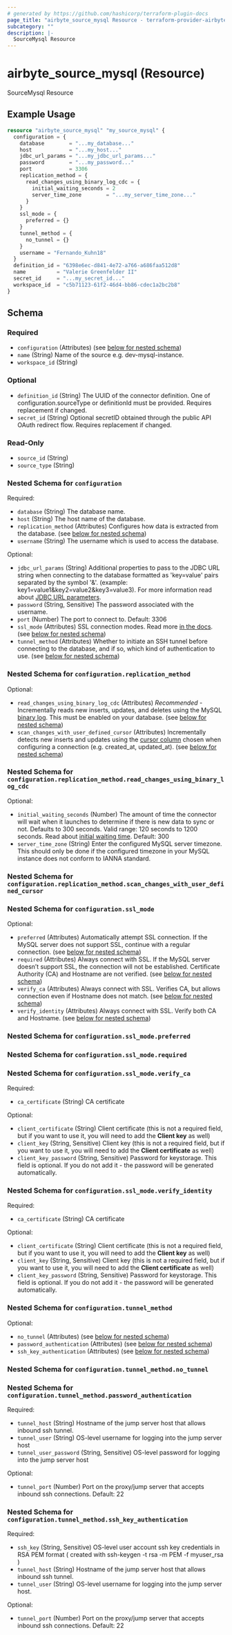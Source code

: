 ```yaml
---
# generated by https://github.com/hashicorp/terraform-plugin-docs
page_title: "airbyte_source_mysql Resource - terraform-provider-airbyte"
subcategory: ""
description: |-
  SourceMysql Resource
---
```


# airbyte_source_mysql (Resource)

SourceMysql Resource

## Example Usage

```terraform
resource "airbyte_source_mysql" "my_source_mysql" {
  configuration = {
    database        = "...my_database..."
    host            = "...my_host..."
    jdbc_url_params = "...my_jdbc_url_params..."
    password        = "...my_password..."
    port            = 3306
    replication_method = {
      read_changes_using_binary_log_cdc = {
        initial_waiting_seconds = 2
        server_time_zone        = "...my_server_time_zone..."
      }
    }
    ssl_mode = {
      preferred = {}
    }
    tunnel_method = {
      no_tunnel = {}
    }
    username = "Fernando_Kuhn18"
  }
  definition_id = "6398e6ec-d841-4e72-a766-a686faa512d8"
  name          = "Valerie Greenfelder II"
  secret_id     = "...my_secret_id..."
  workspace_id  = "c5b71123-61f2-46d4-bb86-cdec1a2bc2b8"
}
```

<!-- schema generated by tfplugindocs -->
## Schema

### Required

- `configuration` (Attributes) (see [below for nested schema](#nestedatt--configuration))
- `name` (String) Name of the source e.g. dev-mysql-instance.
- `workspace_id` (String)

### Optional

- `definition_id` (String) The UUID of the connector definition. One of configuration.sourceType or definitionId must be provided. Requires replacement if changed.
- `secret_id` (String) Optional secretID obtained through the public API OAuth redirect flow. Requires replacement if changed.

### Read-Only

- `source_id` (String)
- `source_type` (String)

<a id="nestedatt--configuration"></a>
### Nested Schema for `configuration`

Required:

- `database` (String) The database name.
- `host` (String) The host name of the database.
- `replication_method` (Attributes) Configures how data is extracted from the database. (see [below for nested schema](#nestedatt--configuration--replication_method))
- `username` (String) The username which is used to access the database.

Optional:

- `jdbc_url_params` (String) Additional properties to pass to the JDBC URL string when connecting to the database formatted as 'key=value' pairs separated by the symbol '&'. (example: key1=value1&key2=value2&key3=value3). For more information read about <a href="https://dev.mysql.com/doc/connector-j/8.0/en/connector-j-reference-jdbc-url-format.html">JDBC URL parameters</a>.
- `password` (String, Sensitive) The password associated with the username.
- `port` (Number) The port to connect to. Default: 3306
- `ssl_mode` (Attributes) SSL connection modes. Read more <a href="https://dev.mysql.com/doc/connector-j/8.0/en/connector-j-reference-using-ssl.html"> in the docs</a>. (see [below for nested schema](#nestedatt--configuration--ssl_mode))
- `tunnel_method` (Attributes) Whether to initiate an SSH tunnel before connecting to the database, and if so, which kind of authentication to use. (see [below for nested schema](#nestedatt--configuration--tunnel_method))

<a id="nestedatt--configuration--replication_method"></a>
### Nested Schema for `configuration.replication_method`

Optional:

- `read_changes_using_binary_log_cdc` (Attributes) <i>Recommended</i> - Incrementally reads new inserts, updates, and deletes using the MySQL <a href="https://docs.airbyte.com/integrations/sources/mysql/#change-data-capture-cdc">binary log</a>. This must be enabled on your database. (see [below for nested schema](#nestedatt--configuration--replication_method--read_changes_using_binary_log_cdc))
- `scan_changes_with_user_defined_cursor` (Attributes) Incrementally detects new inserts and updates using the <a href="https://docs.airbyte.com/understanding-airbyte/connections/incremental-append/#user-defined-cursor">cursor column</a> chosen when configuring a connection (e.g. created_at, updated_at). (see [below for nested schema](#nestedatt--configuration--replication_method--scan_changes_with_user_defined_cursor))

<a id="nestedatt--configuration--replication_method--read_changes_using_binary_log_cdc"></a>
### Nested Schema for `configuration.replication_method.read_changes_using_binary_log_cdc`

Optional:

- `initial_waiting_seconds` (Number) The amount of time the connector will wait when it launches to determine if there is new data to sync or not. Defaults to 300 seconds. Valid range: 120 seconds to 1200 seconds. Read about <a href="https://docs.airbyte.com/integrations/sources/mysql/#change-data-capture-cdc">initial waiting time</a>. Default: 300
- `server_time_zone` (String) Enter the configured MySQL server timezone. This should only be done if the configured timezone in your MySQL instance does not conform to IANNA standard.


<a id="nestedatt--configuration--replication_method--scan_changes_with_user_defined_cursor"></a>
### Nested Schema for `configuration.replication_method.scan_changes_with_user_defined_cursor`



<a id="nestedatt--configuration--ssl_mode"></a>
### Nested Schema for `configuration.ssl_mode`

Optional:

- `preferred` (Attributes) Automatically attempt SSL connection. If the MySQL server does not support SSL, continue with a regular connection. (see [below for nested schema](#nestedatt--configuration--ssl_mode--preferred))
- `required` (Attributes) Always connect with SSL. If the MySQL server doesn’t support SSL, the connection will not be established. Certificate Authority (CA) and Hostname are not verified. (see [below for nested schema](#nestedatt--configuration--ssl_mode--required))
- `verify_ca` (Attributes) Always connect with SSL. Verifies CA, but allows connection even if Hostname does not match. (see [below for nested schema](#nestedatt--configuration--ssl_mode--verify_ca))
- `verify_identity` (Attributes) Always connect with SSL. Verify both CA and Hostname. (see [below for nested schema](#nestedatt--configuration--ssl_mode--verify_identity))

<a id="nestedatt--configuration--ssl_mode--preferred"></a>
### Nested Schema for `configuration.ssl_mode.preferred`


<a id="nestedatt--configuration--ssl_mode--required"></a>
### Nested Schema for `configuration.ssl_mode.required`


<a id="nestedatt--configuration--ssl_mode--verify_ca"></a>
### Nested Schema for `configuration.ssl_mode.verify_ca`

Required:

- `ca_certificate` (String) CA certificate

Optional:

- `client_certificate` (String) Client certificate (this is not a required field, but if you want to use it, you will need to add the <b>Client key</b> as well)
- `client_key` (String, Sensitive) Client key (this is not a required field, but if you want to use it, you will need to add the <b>Client certificate</b> as well)
- `client_key_password` (String, Sensitive) Password for keystorage. This field is optional. If you do not add it - the password will be generated automatically.


<a id="nestedatt--configuration--ssl_mode--verify_identity"></a>
### Nested Schema for `configuration.ssl_mode.verify_identity`

Required:

- `ca_certificate` (String) CA certificate

Optional:

- `client_certificate` (String) Client certificate (this is not a required field, but if you want to use it, you will need to add the <b>Client key</b> as well)
- `client_key` (String, Sensitive) Client key (this is not a required field, but if you want to use it, you will need to add the <b>Client certificate</b> as well)
- `client_key_password` (String, Sensitive) Password for keystorage. This field is optional. If you do not add it - the password will be generated automatically.



<a id="nestedatt--configuration--tunnel_method"></a>
### Nested Schema for `configuration.tunnel_method`

Optional:

- `no_tunnel` (Attributes) (see [below for nested schema](#nestedatt--configuration--tunnel_method--no_tunnel))
- `password_authentication` (Attributes) (see [below for nested schema](#nestedatt--configuration--tunnel_method--password_authentication))
- `ssh_key_authentication` (Attributes) (see [below for nested schema](#nestedatt--configuration--tunnel_method--ssh_key_authentication))

<a id="nestedatt--configuration--tunnel_method--no_tunnel"></a>
### Nested Schema for `configuration.tunnel_method.no_tunnel`


<a id="nestedatt--configuration--tunnel_method--password_authentication"></a>
### Nested Schema for `configuration.tunnel_method.password_authentication`

Required:

- `tunnel_host` (String) Hostname of the jump server host that allows inbound ssh tunnel.
- `tunnel_user` (String) OS-level username for logging into the jump server host
- `tunnel_user_password` (String, Sensitive) OS-level password for logging into the jump server host

Optional:

- `tunnel_port` (Number) Port on the proxy/jump server that accepts inbound ssh connections. Default: 22


<a id="nestedatt--configuration--tunnel_method--ssh_key_authentication"></a>
### Nested Schema for `configuration.tunnel_method.ssh_key_authentication`

Required:

- `ssh_key` (String, Sensitive) OS-level user account ssh key credentials in RSA PEM format ( created with ssh-keygen -t rsa -m PEM -f myuser_rsa )
- `tunnel_host` (String) Hostname of the jump server host that allows inbound ssh tunnel.
- `tunnel_user` (String) OS-level username for logging into the jump server host.

Optional:

- `tunnel_port` (Number) Port on the proxy/jump server that accepts inbound ssh connections. Default: 22


